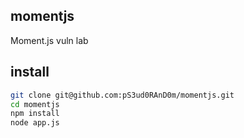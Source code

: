 ## momentjs
Moment.js vuln lab

## install
```bash
git clone git@github.com:pS3ud0RAnD0m/momentjs.git
cd momentjs
npm install
node app.js
```